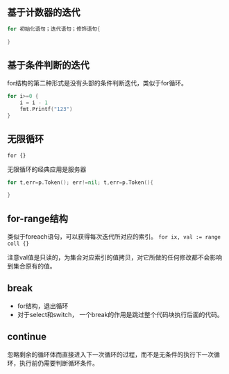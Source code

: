 
## 基于计数器的迭代 

```go
for 初始化语句；迭代语句；修饰语句{
	
}
``` 


## 基于条件判断的迭代

for结构的第二种形式是没有头部的条件判断迭代，类似于for循环。
```go
for i>=0 {
	i = i - 1
	fmt.Printf("123")
}
```


## 无限循环

`for {}`

无限循环的经典应用是服务器

```go
for t,err=p.Token(); err!=nil; t,err=p.Token(){
	
}
```

## for-range结构

类似于foreach语句，可以获得每次迭代所对应的索引。
`for ix, val := range coll {}`

注意val值是只读的，为集合对应索引的值拷贝，对它所做的任何修改都不会影响到集合原有的值。



## break 

* for结构，退出循环
* 对于select和switch， 一个break的作用是跳过整个代码块执行后面的代码。

## continue

忽略剩余的循环体而直接进入下一次循环的过程，而不是无条件的执行下一次循环，执行前仍需要判断循环条件。








